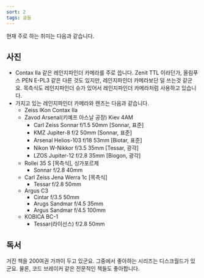 ```yaml
---
sort: 2
tags: 글들
---
```


현재 주로 하는 취미는 다음과 같습니다.

## 사진 ##
* Contax IIa 같은 레인지파인더 카메라를 주로 씁니다. Zenit TTL 이라던가, 올림푸스 PEN E-PL3 같은 다른 것도 있지만, 레인지파인더 카메라보단 덜 쓰는것 같군요. 목측식도 레인지파인더 슈가 있어서 레인지파인더 카메라처럼 사용하고 있습니다.
* 가지고 있는 레인지파인더 카메라와 렌즈는 다음과 같습니다.
  * Zeiss IKon Contax IIa
  * Zavod Arsenal(키예프 아스날 공장) Kiev 4AM
    * Carl Zeiss Sonnar f/1.5 50mm [Sonnar, 표준]
    * KMZ Jupiter-8 f/2 50mm [Sonnar, 표준]
    * Arsenal Helios-103 f/18 53mm [Biotar, 표준]
    * Nikon W-Nikkor f/3.5 35mm [Tessar, 광각]
    * LZOS Jupiter-12 f/2.8 35mm [Biogon, 광각]
  * Rollei 35 S [목측식], 싱가포르제
    * Sonnar f/2.8 40mm
  * Carl Zeiss Jena Werra 1c [목측식]
    * Tessar f/2.8 50mm
  * Argus C3
    * Cintar f/3.5 50mm
    * Arugs Sandmar f/4.5 35mm
    * Argus Sandmar f/4.5 100mm
  * KOBICA BC-1
    * Tessar(라이선스) f/2.8 50mm
  
## 독서 ##
거진 책을 200여권 가까이 두고 있군요. 그중에서 좋아하는 시리즈는 디스크월드가 있군요. 물론, 코드 브레이커 같은 전문적인 책들도 좋아합니다.